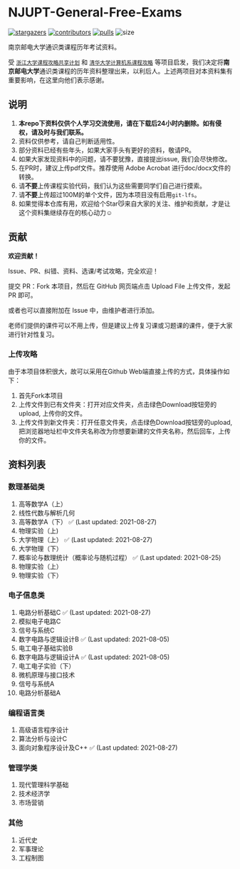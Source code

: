 # NJUPT-General-Free-Exams

[![stargazers](https://img.shields.io/github/stars/NJUPTFreeExams/NJUPT-General-Free-Exams.svg?style=for-the-badge)](https://github.com/NJUPTFreeExams/NJUPT-General-Free-Exams/stargazers)
[![contributors](https://img.shields.io/github/forks/NJUPTFreeExams/NJUPT-General-Free-Exams.svg?style=for-the-badge)](https://github.com/NJUPTFreeExams/NJUPT-General-Free-Exams/network/members)
[![pulls](https://img.shields.io/github/issues-pr-closed-raw/NJUPTFreeExams/NJUPT-General-Free-Exams.svg?style=for-the-badge)](https://github.com/NJUPTFreeExams/NJUPT-General-Free-Exams/pulls)
![size](https://img.shields.io/github/repo-size/NJUPTFreeExams/NJUPT-General-Free-Exams.svg?style=for-the-badge)

南京邮电大学通识类课程历年考试资料。

受 [`浙江大学课程攻略共享计划`](https://github.com/QSCTech/zju-icicles) 和 [`清华大学计算机系课程攻略`](https://github.com/Trinkle23897/THU-CST-Cracker) 等项目启发，我们决定将**南京邮电大学**通识类课程的历年资料整理出来，以利后人。上述两项目对本资料集有重要影响，在这里向他们表示感谢。

## 说明

1. **本repo下资料仅供个人学习交流使用，请在下载后24小时内删除。如有侵权，请及时与我们联系。**
2. 资料仅供参考，请自己判断适用性。
3. 部分资料已经有些年头，如果大家手头有更好的资料，敬请PR。 
4. 如果大家发现资料中的问题，请不要犹豫，直接提出issue, 我们会尽快修改。
5. 在PR时，建议上传pdf文件。推荐使用 Adobe Acrobat 进行doc/docx文件的转换。
6. 请**不要**上传课程实验代码，我们认为这些需要同学们自己进行摸索。
7. 请**不要**上传超过100M的单个文件，因为本项目没有启用`git-lfs`。
8. 如果觉得本仓库有用，欢迎给个Star😼来自大家的关注、维护和贡献，才是让这个资料集继续存在的核心动力☺️

## 贡献

**欢迎贡献！**

Issue、PR、纠错、资料、选课/考试攻略，完全欢迎！

提交 PR：Fork 本项目，然后在 GitHub 网页端点击 Upload File 上传文件，发起 PR 即可。

或者也可以直接附加在 Issue 中，由维护者进行添加。

老师们提供的课件可以不用上传，但是建议上传复习课或习题课的课件，便于大家进行针对性复习。

### 上传攻略

由于本项目体积很大，故可以采用在Github Web端直接上传的方式，具体操作如下：

1. 首先Fork本项目
2. 上传文件到已有文件夹：打开对应文件夹，点击绿色Download按钮旁的upload, 上传你的文件。
3. 上传文件到新文件夹：打开任意文件夹，点击绿色Download按钮旁的upload, 把浏览器地址栏中文件夹名称改为你想要新建的文件夹名称，然后回车，上传你的文件。

## 资料列表

### 数理基础类

1. 高等数学A（上）
2. 线性代数与解析几何 
3. 高等数学A（下） ✅ (Last updated: 2021-08-27)
4. 物理实验（上) 
5. 大学物理（上） ✅ (Last updated: 2021-08-27)
6. 大学物理（下） 
7. 概率论与数理统计（概率论与随机过程） ✅ (Last updated: 2021-08-25)
8. 物理实验（上）
9. 物理实验（下）

### 电子信息类


1. 电路分析基础C ✅ (Last updated: 2021-08-27)
2. 模拟电子电路C
3. 信号与系统C
4. 数字电路与逻辑设计B ✅ (Last updated: 2021-08-05)
5. 电工电子基础实验B
6. 数字电路与逻辑设计A ✅ (Last updated: 2021-08-05)
7. 电工电子实验（下）
8. 微机原理与接口技术
9. 信号与系统A
10. 电路分析基础A

### 编程语言类

1. 高级语言程序设计
2. 算法分析与设计C
3. 面向对象程序设计及C++ ✅ (Last updated: 2021-08-27)

### 管理学类

1. 现代管理科学基础
2. 技术经济学
3. 市场营销

### 其他

1. 近代史
2. 军事理论
3. 工程制图
